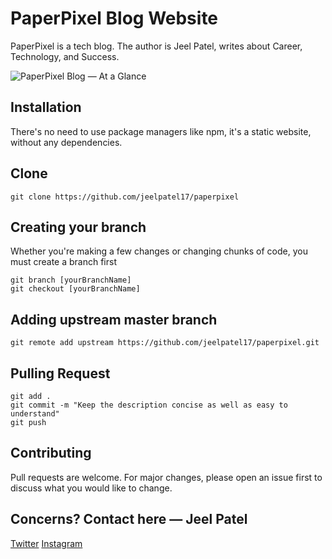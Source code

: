 # PaperPixel Blog Website
PaperPixel is a tech blog. The author is Jeel Patel, writes about Career, Technology, and Success.

![PaperPixel Blog — At a Glance](https://jeelpatel17.github.io/paperpixel/paperpixel-glance.png)

## Installation
There's no need to use package managers like npm, it's a static website, without any dependencies.

## Clone
```Git Bash
git clone https://github.com/jeelpatel17/paperpixel
```

## Creating your branch
Whether you're making a few changes or changing chunks of code, you must create a branch first
```
git branch [yourBranchName]
git checkout [yourBranchName]
```

## Adding upstream master branch
`
git remote add upstream https://github.com/jeelpatel17/paperpixel.git
`

## Pulling Request
```
git add .
git commit -m "Keep the description concise as well as easy to understand"
git push
```

## Contributing
Pull requests are welcome. For major changes, please open an issue first to discuss what you would like to change.

## Concerns? Contact here — Jeel Patel
[Twitter](https://twitter.com/70r65eL)
[Instagram](https://instagram.com/thisisjeelpatel)

